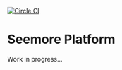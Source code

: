 [![Circle CI](https://circleci.com/gh/Oga-Jun/seemore.svg?style=shield&circle-token=1815faf2f67adfd750e9a0b94a8a527d1248d24b)](https://circleci.com/gh/Oga-Jun/seemore)


# Seemore Platform
Work in progress...
